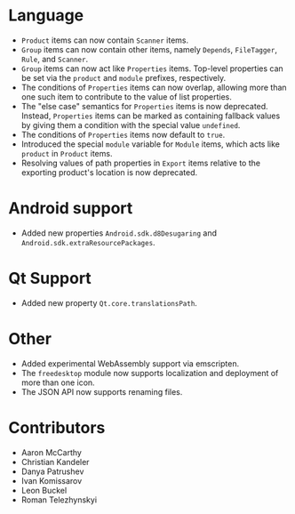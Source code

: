 # Language
* `Product` items can now contain `Scanner` items.
* `Group` items can now contain other items, namely `Depends`, `FileTagger`, `Rule`, and `Scanner`.
* `Group` items can now act like `Properties` items. Top-level properties can be set
  via the `product` and `module` prefixes, respectively.
* The conditions of `Properties` items can now overlap, allowing more than one such item
  to contribute to the value of list properties.
* The "else case" semantics for `Properties` items is now deprecated. Instead, `Properties` items
  can be marked as containing fallback values by giving them a condition with the special value
  `undefined`.
* The conditions of `Properties` items now default to `true`.
* Introduced the special `module` variable for `Module` items, which acts like `product`
  in `Product` items.
* Resolving values of path properties in `Export` items relative to the exporting product's location
  is now deprecated.

# Android support
* Added new properties `Android.sdk.d8Desugaring` and `Android.sdk.extraResourcePackages`.

# Qt Support
* Added new property `Qt.core.translationsPath`.

# Other
* Added experimental WebAssembly support via emscripten.
* The `freedesktop` module now supports localization and deployment of more than one icon.
* The JSON API now supports renaming files.

# Contributors
* Aaron McCarthy
* Christian Kandeler
* Danya Patrushev
* Ivan Komissarov
* Leon Buckel
* Roman Telezhynskyi
